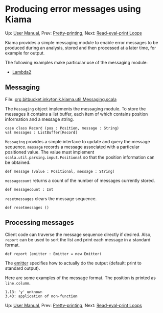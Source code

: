 # Producing error messages using Kiama

Up: [User Manual](UserManual.md), Prev: [Pretty-printing](PrettyPrinting.md), Next: [Read-eval-print Loops](ReadEvalPrintLoops.md)

Kiama provides a simple messaging module to enable error messages to
be produced during an analysis, stored and then processed at a later
time, for example for output.

The following examples make particular use of the messaging module:

  * [Lambda2](Lambda2.md)

## Messaging

File: [org.bitbucket.inkytonik.kiama.util.Messaging.scala](http://code.google.com/p/kiama/source/browse/library/src/org/bitbucket/inkytonik/kiama/util/Messaging.scala)

The `Messaging` object implements the messaging module. To store the
messages it contains a list buffer, each item of which contains position
information and a message string.

```
case class Record (pos : Position, message : String)
val messages : ListBuffer[Record]
```

`Messaging` provides a simple interface to update and query the
message sequence. `message` records a message associated with a
particular positioned value.  The value must implement
`scala.util.parsing.input.Positional` so that the position information
can be obtained.

```
def message (value : Positional, message : String)
```

`messagecount` returns a count of the number of messages currently
stored.

```
def messagecount : Int
```

`resetmessages` clears the message sequence.

```
def resetmessages ()
```

## Processing messages

Client code can traverse the message sequence directly if desired.
Also, `report` can be used to sort the list and print each message
in a standard format.

```
def report (emitter : Emitter = new Emitter)
```

The
[emitter](http://code.google.com/p/kiama/source/browse/core/src/org/bitbucket/inkytonik/kiama/util/Emitter.scala)
specifies how to actually do the output (default: print
to standard output).

Here are some examples of the message format. The position is printed
as `line.column`.

```
1.13: 'y' unknown
3.43: application of non-function
```

Up: [User Manual](UserManual.md), Prev: [Pretty-printing](PrettyPrinting.md), Next: [Read-eval-print Loops](ReadEvalPrintLoops.md)
